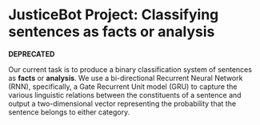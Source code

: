 # JusticeBot Project: Classifying sentences as facts or analysis

**DEPRECATED**

Our current task is to produce a binary classification system of sentences as **facts** or **analysis**. We use a bi-directional Recurrent Neural Network (RNN), specifically, a Gate Recurrent Unit model (GRU) to capture the various linguistic relations between the constituents of a sentence and output a two-dimensional vector representing the probability that the sentence belongs to either category.
